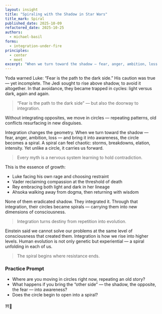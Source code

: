 ```yaml
---
layout: insight
title: "Spiraling with the Shadow in Star Wars"
title_mark: Spiral
published_date: 2025-10-09
refactored_date: 2025-10-25
authors: 
  - michael-basil
forms:
  - integration-under-fire
principles:
  - center
  - meet
excerpt: "When we turn toward the shadow — fear, anger, ambition, loss — and bring it into awareness, the circle becomes a spiral."
---
```


Yoda warned Luke: “Fear is the path to the dark side.” His caution was true — yet incomplete. The Jedi sought to rise above shadow, to avoid it altogether. In that avoidance, they became trapped in cycles: light versus dark, again and again.

> “Fear is the path to the dark side” — but also the doorway to integration.

Without integrating opposites, we move in circles — repeating patterns, old conflicts resurfacing in new disguises.

Integration changes the geometry. When we turn toward the shadow — fear, anger, ambition, loss — and bring it into awareness, the circle becomes a spiral. A spiral can feel chaotic: storms, breakdowns, elation, intensity. Yet unlike a circle, it carries us forward.

> Every myth is a nervous system learning to hold contradiction.

This is the essence of growth:

- Luke facing his own rage and choosing restraint  
- Vader reclaiming compassion at the threshold of death  
- Rey embracing both light and dark in her lineage  
- Ahsoka walking away from dogma, then returning with wisdom

None of them eradicated shadow. They integrated it. Through that integration, their circles became spirals — carrying them into new dimensions of consciousness.

> Integration turns destiny from repetition into evolution.

Einstein said we cannot solve our problems at the same level of consciousness that created them. Integration is how we rise into higher levels. Human evolution is not only genetic but experiential — a spiral unfolding in each of us.

> The spiral begins where resistance ends.

### Practice Prompt

- Where are you moving in circles right now, repeating an old story?  
- What happens if you bring the “other side” — the shadow, the opposite, the fear — into awareness?  
- Does the circle begin to open into a spiral?

⛩️🌿
